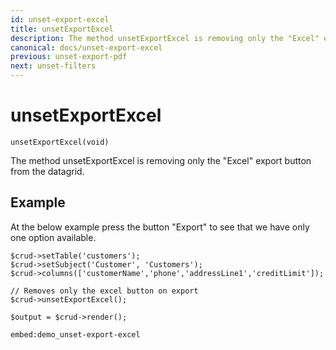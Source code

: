 ```yaml
---
id: unset-export-excel
title: unsetExportExcel
description: The method unsetExportExcel is removing only the "Excel" export button from the datagrid. 
canonical: docs/unset-export-excel
previous: unset-export-pdf
next: unset-filters
---
```


# unsetExportExcel

<pre><code class="language-php">unsetExportExcel(void)</code></pre>

The method unsetExportExcel is removing only the "Excel" export button from the datagrid.

## Example

At the below example press the button "Export" to see that we have only one option available.

<pre><code class="language-php">$crud->setTable('customers');
$crud->setSubject('Customer', 'Customers');
$crud->columns(['customerName','phone','addressLine1','creditLimit']);

// Removes only the excel button on export
$crud->unsetExportExcel();

$output = $crud->render();</code></pre>

`embed:demo_unset-export-excel`
